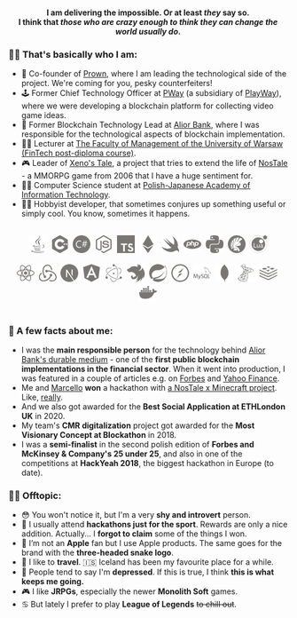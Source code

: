 <!--<h1 align="center">Hey, I'm Piotr. But you can also call me Xeno.</h1>-->
<h4 align="center">I am delivering the impossible. Or at least <i>they</i> say so.<br>
I think that <i>those who are crazy enough to think they can change the world usually do</i>.</h4>

### 💁‍♂️ That's basically who I am:

- 🎩 Co-founder of [Prown](https://prown.io), where I am leading the technological side of the project. We're coming for you, pesky counterfeiters!
- 🕹️ Former Chief Technology Officer at [PWay](https://pway.io) (a subsidiary of [PlayWay](https://playway.com)), where we were developing a blockchain platform for collecting video game ideas.
- 🏦 Former Blockchain Technology Lead at [Alior Bank](https://aliorbank.pl), where I was responsible for the technological aspects of blockchain implementation.
- 👨‍🏫 Lecturer at [The Faculty of Management of the University of Warsaw (FinTech post-diploma course)](https://podyplomowe.wz.uw.edu.pl/fintech/).
- 🎮 Leader of [Xeno's Tale](https://xenostale.pl), a project that tries to extend the life of [NosTale](https://nostale.com) - a MMORPG game from 2006 that I have a huge sentiment for.
- 👨‍🎓 Computer Science student at [Polish-Japanese Academy of Information Technology](https://www.pja.edu.pl/en/).
- 🧙‍♂️ Hobbyist developer, that sometimes conjures up something useful or simply cool. You know, sometimes it happens.

<br>
<div align="center">
<img src="icons/java.svg" width="32" />&nbsp;
<img src="icons/cplusplus.svg" width="32" />&nbsp;
<img src="icons/csharp.svg" width="32" />&nbsp;
<img src="icons/node-dot-js.svg" width="32" />&nbsp;
<img src="icons/typescript.svg" width="32" />&nbsp;
<img src="icons/ethereum.svg" width="32" />&nbsp;
<img src="icons/swift.svg" width="32" />&nbsp;
<img src="icons/php.svg" width="32" />&nbsp;
<img src="icons/python.svg" width="32" />&nbsp;
<img src="icons/delphi.svg" width="32" />&nbsp;
<img src="icons/lua.svg" width="32" />
</div>
<br>
<div align="center">
<img src="icons/react.svg" width="32" />&nbsp;
<img src="icons/redux.svg" width="32" />&nbsp;
<img src="icons/next-dot-js.svg" width="32" />&nbsp;
<img src="icons/angular.svg" width="32" />&nbsp;
<img src="icons/electron.svg" width="32" />&nbsp;
<img src="icons/nestjs.svg" width="32" />&nbsp;
<img src="icons/spring.svg" width="32" />&nbsp;
<img src="icons/socket-dot-io.svg" width="32" />&nbsp;
<img src="icons/mysql.svg" width="32" />&nbsp;
<img src="icons/mongodb.svg" width="32" />&nbsp;
<img src="icons/microsoftsqlserver.svg" width="32" />&nbsp;
<img src="icons/redis.svg" width="32" />&nbsp;
<img src="icons/docker.svg" width="32" />
</div>
<br>

### 📖 A few facts about me:

- I was the **main responsible person** for the technology behind [Alior Bank's durable medium](https://dokumenty.aliorbank.pl) - one of the **first public blockchain implementations in the financial sector**. When it went into production, I was featured in a couple of articles e.g. on [Forbes](https://www.forbes.com/sites/hanktucker/2019/06/17/polish-bank-alior-uses-public-ethereum-blockchain-for-new-document-authentication-feature/#1294720344a6) and [Yahoo Finance](https://finance.yahoo.com/news/polish-bank-verifies-documents-ethereum-224800320.html).
- Me and [Marcello](https://github.com/marcellobardus) **won** a hackathon with [a NosTale x Minecraft project](https://www.youtube.com/watch?v=O5K6ja4KtkM). Like, [really](https://blog.chronologic.network/whacked-blocks-whats-the-state-of-blockchain-in-poland-3182da837eb3).
- And we also got awarded for the **Best Social Application at ETHLondon UK** in 2020.
- My team's **CMR digitalization** project got awarded for the **Most Visionary Concept at Blockathon** in 2018.
- I was a **semi-finalist** in the second polish edition of **Forbes and McKinsey & Company's 25 under 25**, and also in one of the competitions at **HackYeah 2018**, the biggest hackathon in Europe (to date).

### 🧘‍♂️ Offtopic:

- 😳 You won't notice it, but I'm a very **shy and introvert** person.
- 🎽 I usually attend **hackathons just for the sport**. Rewards are only a nice addition. Actually... I **forgot to claim** some of the things I won.
- 🍍 I’m not an **Apple** fan but I use Apple products. The same goes for the brand with the **three-headed snake logo**.
- 🧭 I like to **travel**. 🇮🇸 Iceland has been my favourite place for a while.
- 🌙 People tend to say I'm **depressed**. If this is true, I think **this is what keeps me going.**
- 🎮 I like **JRPGs**, especially the newer **Monolith Soft** games.
- ♋ But lately I prefer to play **League of Legends** ~~to chill out~~.
